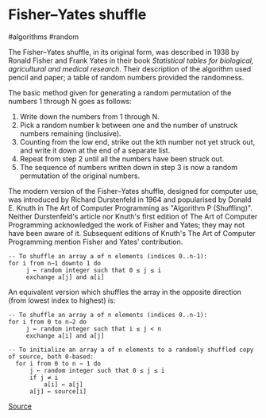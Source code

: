 # Fisher–Yates shuffle

#algorithms #random

The Fisher–Yates shuffle, in its original form, was described in 1938 by Ronald Fisher and Frank Yates in their book *Statistical tables for biological, agricultural and medical research*. Their description of the algorithm used pencil and paper; a table of random numbers provided the randomness.

The basic method given for generating a random permutation of the numbers 1 through N goes as follows:

1. Write down the numbers from 1 through N.
2. Pick a random number k between one and the number of unstruck numbers remaining (inclusive).
3. Counting from the low end, strike out the kth number not yet struck out, and write it down at the end of a separate list.
4. Repeat from step 2 until all the numbers have been struck out.
5. The sequence of numbers written down in step 3 is now a random permutation of the original numbers.

The modern version of the Fisher–Yates shuffle, designed for computer use, was introduced by Richard Durstenfeld in 1964 and popularised by Donald E. Knuth in The Art of Computer Programming as "Algorithm P (Shuffling)". Neither Durstenfeld's article nor Knuth's first edition of The Art of Computer Programming acknowledged the work of Fisher and Yates; they may not have been aware of it. Subsequent editions of Knuth's The Art of Computer Programming mention Fisher and Yates' contribution.

```pseudo
-- To shuffle an array a of n elements (indices 0..n-1):
for i from n−1 downto 1 do
     j ← random integer such that 0 ≤ j ≤ i
     exchange a[j] and a[i]
```

An equivalent version which shuffles the array in the opposite direction (from lowest index to highest) is:

```pseudo
-- To shuffle an array a of n elements (indices 0..n-1):
for i from 0 to n−2 do
     j ← random integer such that i ≤ j < n
     exchange a[i] and a[j]
```

```pseudo
-- To initialize an array a of n elements to a randomly shuffled copy of source, both 0-based:
  for i from 0 to n − 1 do
      j ← random integer such that 0 ≤ j ≤ i
      if j ≠ i
          a[i] ← a[j]
      a[j] ← source[i]
```

[Source](https://en.wikipedia.org/wiki/Fisher–Yates_shuffle)
